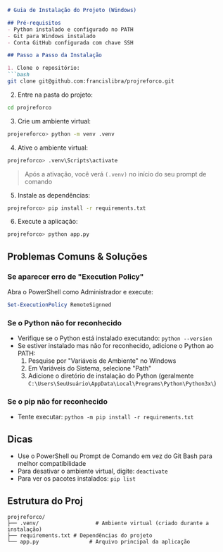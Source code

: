 ```markdown
# Guia de Instalação do Projeto (Windows)

## Pré-requisitos
- Python instalado e configurado no PATH
- Git para Windows instalado
- Conta GitHub configurada com chave SSH

## Passo a Passo da Instalação

1. Clone o repositório:
```bash
git clone git@github.com:francislibra/projreforco.git
```

2. Entre na pasta do projeto:
```bash
cd projreforco
```

3. Crie um ambiente virtual:
```bash
projereforco> python -m venv .venv
```

4. Ative o ambiente virtual:
```bash
projreforco> .venv\Scripts\activate
```
> Após a ativação, você verá `(.venv)` no início do seu prompt de comando

5. Instale as dependências:
```bash
projreforco> pip install -r requirements.txt
```

6. Execute a aplicação:
```bash
projreforco> python app.py
```

## Problemas Comuns & Soluções

### Se aparecer erro de "Execution Policy"
Abra o PowerShell como Administrador e execute:
```powershell
Set-ExecutionPolicy RemoteSignned
```

### Se o Python não for reconhecido
- Verifique se o Python está instalado executando: `python --version`
- Se estiver instalado mas não for reconhecido, adicione o Python ao PATH:
  1. Pesquise por "Variáveis de Ambiente" no Windows
  2. Em Variáveis do Sistema, selecione "Path"
  3. Adicione o diretório de instalação do Python (geralmente `C:\Users\SeuUsuário\AppData\Local\Programs\Python\Python3x\`)

### Se o pip não for reconhecido
- Tente executar: `python -m pip install -r requirements.txt`

## Dicas
- Use o PowerShell ou Prompt de Comando em vez do Git Bash para melhor compatibilidade
- Para desativar o ambiente virtual, digite: `deactivate`
- Para ver os pacotes instalados: `pip list`

## Estrutura do Proj
```
projreforco/
├── .venv/                  # Ambiente virtual (criado durante a instalação)
├── requirements.txt # Dependências do projeto
└── app.py                # Arquivo principal da aplicação
```
```

